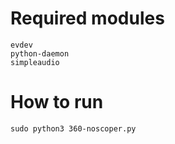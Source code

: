 # Required modules

```
evdev
python-daemon
simpleaudio
```

# How to run

```
sudo python3 360-noscoper.py
```